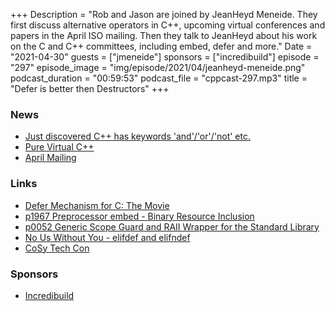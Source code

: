 +++
Description = "Rob and Jason are joined by JeanHeyd Meneide. They first discuss alternative operators in C++, upcoming virtual conferences and papers in the April ISO mailing. Then they talk to JeanHeyd about his work on the C and C++ committees, including embed, defer and more."
Date = "2021-04-30"
guests = ["jmeneide"]
sponsors = ["incredibuild"]
episode = "297"
episode_image = "img/episode/2021/04/jeanheyd-meneide.png"
podcast_duration = "00:59:53"
podcast_file = "cppcast-297.mp3"
title = "Defer is better then Destructors"
+++

### News ###

 - [Just discovered C++ has keywords 'and'/'or'/'not' etc.](https://www.reddit.com/r/cpp/comments/mw0khm/just_discovered_c_has_keywords_andornot_etc/)
 - [Pure Virtual C++](https://visualstudio.microsoft.com/pure-virtual-cpp-event-2021/)
 - [April Mailing](http://www.open-std.org/jtc1/sc22/wg21/docs/papers/2021/#mailing2021-04)

### Links ###

 - [Defer Mechanism for C: The Movie](http://robertseacord.com/wp/2021/03/20/defer-mechanism-or-c-the-movie/)
 - [p1967 Preprocessor embed - Binary Resource Inclusion](http://www.open-std.org/jtc1/sc22/wg21/docs/papers/2021/p1967r3.html)
 - [p0052 Generic Scope Guard and RAII Wrapper for the Standard Library](http://www.open-std.org/jtc1/sc22/wg21/docs/papers/2018/p0052r9.pdf)
 - [No Us Without You - elifdef and elifndef](https://thephd.github.io/no-us-without-you-elifdef-elifndef-c-n2645)
 - [CoSy Tech Con](https://soasis.org/cosy/)

### Sponsors ###

- [Incredibuild](https://www.incredibuild.com/cppcast)
